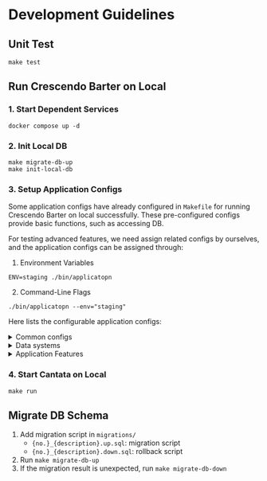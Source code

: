 # Development Guidelines

## Unit Test

```shell
make test
```

## Run Crescendo Barter on Local

### 1. Start Dependent Services

```shell
docker compose up -d
```

### 2. Init Local DB

```shell
make migrate-db-up
make init-local-db
```

### 3. Setup Application Configs

Some application configs have already configured in `Makefile` for running Crescendo Barter on local successfully.
These pre-configured configs provide basic functions, such as accessing DB.

For testing advanced features, we need assign related configs by ourselves, and the application configs can be assigned through:

1. Environment Variables
```shell
ENV=staging ./bin/applicatopn 
```

2. Command-Line Flags
```shell
./bin/applicatopn --env="staging"
```

Here lists the configurable application configs:
<details>
<summary> Common configs </summary>

| Env Var / Flag Var              | Description                                                             | Type    | Required | Default |
|---------------------------------|-------------------------------------------------------------------------|---------|----------|---------|
| `CB_ENV` <br> `env`             | The running environment.                                                | string  |          | staging |
| `CB_LOG_LEVEL` <br> `log_level` | Log filtering level.<br>Support error, warn, info, debug, and disabled. | string  |          | info    |
| `CB_PORT` <br> `port`           | The HTTP server port.                                                   | integer |          | 9000    |

</details>

<details>
<summary> Data systems </summary>

| Env Var / Flag Var                    | Description                                                 | Type    | Required | Default |
|---------------------------------------|-------------------------------------------------------------|---------|----------|---------|
| `CB_DATABASE_DSN` <br> `database_dsn` | The used Postgres DSN.                                      | string  | v        |         |                                            | string  |          |         |

</details>

<details>
<summary> Application Features </summary>

| Env Var / Flag Var                                                | Description                                               | Type    | Required | Default           |
|-------------------------------------------------------------------|-----------------------------------------------------------|---------|----------|-------------------|
| `CB_TOKEN_SIGNING_KEY` <br> `token_signing_key`                   | JWT Token signing key.                                    | string  |          | cb-signing-key    |
| `CB_TOKEN_ISSUER` <br> `token_issuer`                             | JWT Token issuer.                                         | string  |          | crescendo-barter  |
| `CB_TOKEN_EXPIRY_DURATION_HOUR` <br> `token_expiry_duration_hour` | JWT Token expiry hours used for customer-facing APIs.     | integer |          | 8 (8h)            |

</details>

### 4. Start Cantata on Local

```shell
make run
```

## Migrate DB Schema

1. Add migration script in `migrations/`
    * `{no.}_{description}.up.sql`: migration script
    * `{no.}_{description}.down.sql`: rollback script
2. Run `make migrate-db-up`
3. If the migration result is unexpected, run `make migrate-db-down`